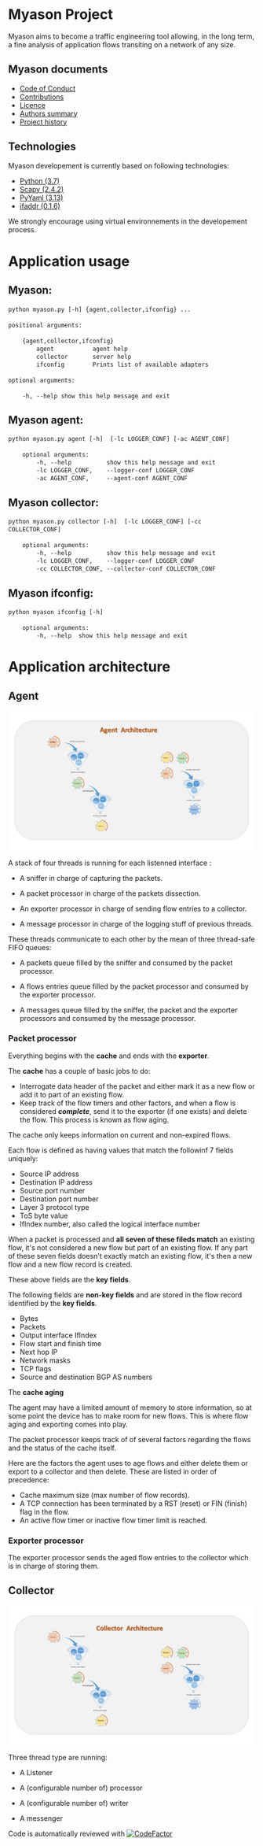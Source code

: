 # Myason Project

Myason aims to become a traffic engineering tool allowing, in the long term, a fine analysis
of application flows transiting on a network of any size.

## Myason documents

- [Code of Conduct](CODE_OF_CONDUCT.md)
- [Contributions](CONTRIBUTING.md)
- [Licence](LICENCE.md)
- [Authors summary](AUTHORS.md)
- [Project history](HISTORY.md)

## Technologies

Myason developement is currently based on following technologies:

- [Python (3.7)](https://www.python.org)
- [Scapy (2.4.2)](https://scapy.net/)
- [PyYaml (3.13)](https://pyyaml.org/wiki/PyYAML)
- [ifaddr (0.1.6)](https://github.com/pydron/ifaddr)

We strongly encourage using virtual environnements in the developement process. 

# Application usage
## Myason:

    python myason.py [-h] {agent,collector,ifconfig} ...

    positional arguments:

        {agent,collector,ifconfig}
            agent           agent help
            collector       server help
            ifconfig        Prints list of available adapters

    optional arguments:

        -h, --help show this help message and exit

## Myason agent:

    python myason.py agent [-h]  [-lc LOGGER_CONF] [-ac AGENT_CONF]

        optional arguments:
            -h, --help          show this help message and exit
            -lc LOGGER_CONF,    --logger-conf LOGGER_CONF
            -ac AGENT_CONF,     --agent-conf AGENT_CONF

## Myason collector:

    python myason.py collector [-h]  [-lc LOGGER_CONF] [-cc COLLECTOR_CONF]

        optional arguments:
            -h, --help          show this help message and exit
            -lc LOGGER_CONF,    --logger-conf LOGGER_CONF
            -cc COLLECTOR_CONF, --collector-conf COLLECTOR_CONF

## Myason ifconfig:

    python myason ifconfig [-h]

        optional arguments:
            -h, --help  show this help message and exit


# Application architecture

## Agent

![Agent architecture](images/myason_agent_architecture.jpg)

A stack of four threads is running for each listenned interface :

- A sniffer in charge of capturing the packets.

- A packet processor in charge of the packets dissection.

- An exporter processor in charge of sending flow entries to a collector.

- A message processor in charge of the logging stuff of previous threads.

These threads communicate to each other by the mean of three thread-safe FIFO queues:

- A packets queue filled by the sniffer and consumed by the packet processor.


- A flows entries queue filled by the packet processor and consumed by
the exporter processor.

- A messages queue filled by the sniffer, the packet and the exporter processors
and consumed by the message processor.

### Packet processor

Everything begins with the **cache** and ends with the **exporter**.

The **cache** has a couple of basic jobs to do:

- Interrogate data header of the packet and either mark it as a new flow or add it to part of an existing flow.
- Keep track of the flow timers and other factors, and when a flow is considered _**complete**_,
send it to the exporter (if one exists) and delete the flow. This process is known as flow aging.

The cache only keeps information on current and non-expired flows.

Each flow is defined as having values that match the followinf 7 fields uniquely:

- Source IP address
- Destination IP address
- Source port number
- Destination port number
- Layer 3 protocol type
- ToS byte value
- IfIndex number, also called the logical interface number

When a packet is processed and **all seven of these fileds match** an existing flow, it's not considered a
new flow but part of an existing flow. If any part of these seven fields doesn't exactly match an existing
flow, it's then a new flow and a new flow record is created.

These above fields are the **key fields**.

The following fields are **non-key fields** and are stored in the flow record identified by the **key fields**.

- Bytes
- Packets
- Output interface IfIndex
- Flow start and finish time
- Next hop IP
- Network masks
- TCP flags
- Source and destination BGP AS numbers

The **cache aging** 

The agent may have a limited amount of memory to store information, so at some point the device has to make
room for new flows. This is where flow aging and exporting comes into play.

The packet processor keeps track of of several factors regarding the flows and the status of the cache itself.

Here are the factors the agent uses to age flows and either delete them or export to a collector and
then delete. These are listed in order of precedence:

- Cache maximum size (max number of flow records).
- A TCP connection has been terminated by a RST (reset) or FIN (finish) flag in the flow.
- An active flow timer or inactive flow timer limit is reached.

### Exporter processor

The exporter processor sends the aged flow entries to the collector which is in
charge of storing them.

## Collector

![Collector architecture](images/myason_collector_architecture.jpg)


Three thread type are running:

- A Listener

- A (configurable number of) processor

- A (configurable number of) writer

- A messenger

Code is automatically reviewed with 
[![CodeFactor](https://www.codefactor.io/repository/github/thierrydecker/myason/badge)](https://www.codefactor.io/repository/github/thierrydecker/myason)